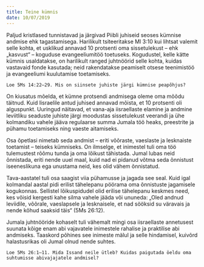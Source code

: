 ```yaml
---
title: Teine kümnis
date: 10/07/2019
---
```


Paljud kristlased tunnistavad ja järgivad Piibli juhiseid seoses kümnise andmise ehk tagastamisega. Harilikult tsiteeritakse Ml 3:10 kui lihtsat valemit selle kohta, et usklikud annavad 10 protsenti oma sissetulekust – ehk „kasvust“ – koguduse evangeeliumitöö toetuseks. Kogudustel, kelle kätte kümnis usaldatakse, on harilikult ranged juhtnöörid selle kohta, kuidas vastavaid fonde kasutada; neid rakendatakse peamiselt otsese teenimistöö ja evangeeliumi kuulutamise toetamiseks.

`Loe 5Ms 14:22–29. Mis on siinsete juhiste järgi kümnise peapõhjus?`

On kiusatus mõelda, et kümne protsendi andmisega oleme oma mõõdu täitnud. Kuid Iisraelile antud juhised annavad mõista, et 10 protsenti oli alguspunkt. Uuringud näitavad, et vana-aja iisraellaste elamine ja andmine leviitliku seaduste juhiste järgi moodustas sissetulekust veerandi ja ühe kolmandiku vahele jääva regulaarse summa Jumala töö heaks, preestrite ja pühamu toetamiseks ning vaeste aitamiseks.

Osa õpetlasi nimetab seda andmist – eriti võõraste, vaeslaste ja lesknaiste toetamist – teiseks kümniseks. On ilmselge, et inimestel tuli oma töö tulemustest rõõmu tunda ja oma lõikust tähistada. Jumal lubas neid õnnistada, eriti nende uuel maal, kuid nad ei pidanud võtma seda õnnistust iseeneslikuna ega unustama neid, kes olid vähem õnnistatud.

Tava-aastatel tuli osa saagist viia pühamusse ja jagada see seal. Kuid igal kolmandal aastal pidi erilist tähelepanu pöörama oma õnnistuste jagamisele kogukonnas. Sellistel lõikuspidudel olid erilise tähelepanu keskmes need, kes võisid kergesti kahe silma vahele jääda või ununeda: „Oled andnud leviidile, võõrale, vaeslapsele ja lesknaisele, et nad sööksid su väravais ja nende kõhud saaksid täis“ (5Ms 26:12).

Jumala juhtnööride kohaselt tuli vähemalt mingi osa iisraellaste annetusest suunata kõige enam abi vajavatele inimestele rahalise ja praktilise abi andmiseks. Taaskord põhines see inimeste mälul ja selle hindamisel, kuivõrd halastusrikas oli Jumal olnud nende suhtes.

`Loe 5Ms 26:1–11. Mida Issand neile ütleb? Kuidas paigutada öeldu oma suhtumisse abivajajatele andmisel?`